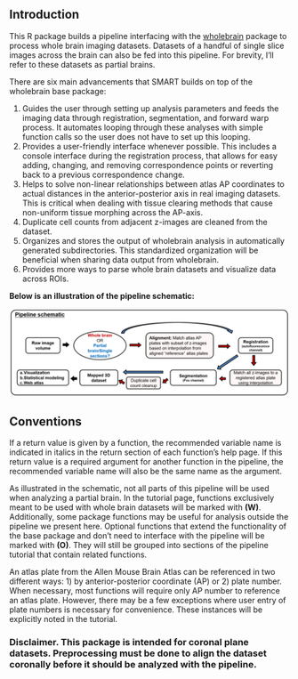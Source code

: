 ## Introduction

This R package builds a pipeline interfacing with the [wholebrain](https://github.com/tractatus/wholebrain) package to process whole brain imaging datasets. Datasets of a handful of single slice images across the brain can also be fed into this pipeline. For brevity, I’ll refer to these datasets as partial brains.

There are six main advancements that SMART builds on top of the wholebrain base package:

1) Guides the user through setting up analysis parameters and feeds the imaging data through registration, segmentation, and forward warp process. It automates looping through these analyses with simple function calls so the user does not have to set up this looping.
2) Provides a user-friendly interface whenever possible. This includes a console interface during the registration process, that allows for easy adding, changing, and removing correspondence points or reverting back to a previous correspondence change.
3) Helps to solve non-linear relationships between atlas AP coordinates to actual distances in the anterior-posterior axis in real imaging datasets. This is critical when dealing with tissue clearing methods that cause non-uniform tissue morphing across the AP-axis.
4) Duplicate cell counts from adjacent z-images are cleaned from the dataset.
5) Organizes and stores the output of wholebrain analysis in automatically generated subdirectories. This standardized organization will be beneficial when sharing data output from wholebrain.
6) Provides more ways to parse whole brain datasets and visualize data across ROIs.

**Below is an illustration of the pipeline schematic:**

![](docs/schematics/pipeline_schematic.PNG)

## Conventions

If a return value is given by a function, the recommended variable name is indicated in italics in the return section of each function’s help page. If this return value is a required argument for another function in the pipeline, the recommended variable name will also be the same name as the argument.

As illustrated in the schematic, not all parts of this pipeline will be used when analyzing a partial brain. In the tutorial page, functions exclusively meant to be used with whole brain datasets will be marked with **(W)**. Additionally, some package functions may be useful for analysis outside the pipeline we present here. Optional functions that extend the functionality of the base package and don’t need to interface with the pipeline will be marked with **(O)**. They will still be grouped into sections of the pipeline tutorial that contain related functions.

An atlas plate from the Allen Mouse Brain Atlas can be referenced in two different ways: 1) by anterior-posterior coordinate (AP) or 2) plate number. When necessary, most functions will require only AP number to reference an atlas plate. However, there may be a few exceptions where user entry of plate numbers is necessary for convenience. These instances will be explicitly noted in the tutorial.

### Disclaimer. This package is intended for coronal plane datasets. Preprocessing must be done to align the dataset coronally before it should be analyzed with the pipeline.
